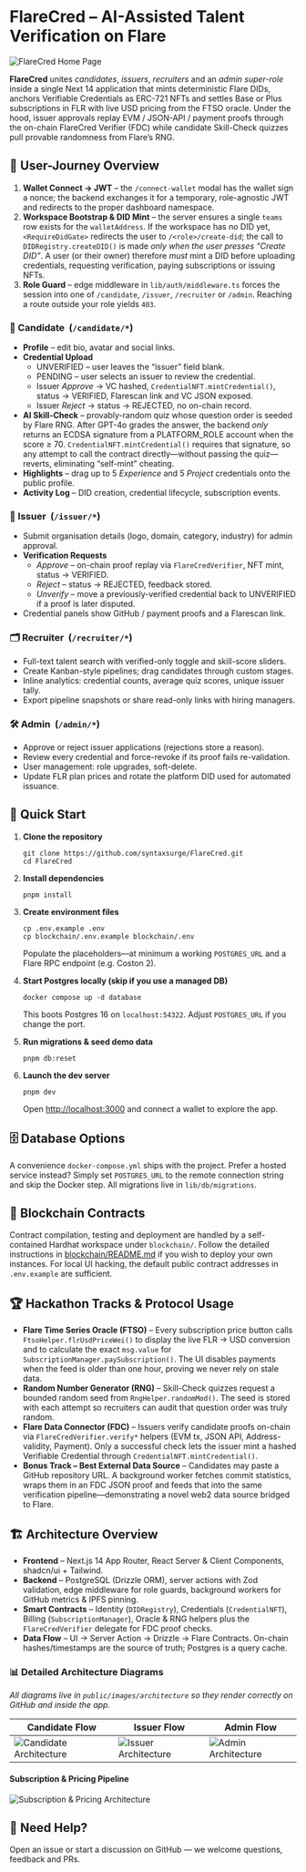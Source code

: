 # FlareCred – AI-Assisted Talent Verification on Flare

![FlareCred Home Page](public/images/homepage.png)

**FlareCred** unites _candidates_, _issuers_, _recruiters_ and an _admin super-role_ inside a single Next 14 application that mints deterministic Flare DIDs, anchors Verifiable Credentials as ERC-721 NFTs and settles Base or Plus subscriptions in FLR with live USD pricing from the FTSO oracle. Under the hood, issuer approvals replay EVM / JSON-API / payment proofs through the on-chain FlareCred Verifier (FDC) while candidate Skill-Check quizzes pull provable randomness from Flare’s RNG.

## 🎯 User-Journey Overview

1.  **Wallet Connect → JWT** – the `/connect-wallet` modal has the wallet sign a nonce; the backend exchanges it for a temporary, role-agnostic JWT and redirects to the proper dashboard namespace.
2.  **Workspace Bootstrap & DID Mint** – the server ensures a single `teams` row exists for the `walletAddress`. If the workspace has no DID yet, `<RequireDidGate>` redirects the user to `/<role>/create-did`; the call to `DIDRegistry.createDID()` is made _only when the user presses “Create DID”_. A user (or their owner) therefore _must_ mint a DID before uploading credentials, requesting verification, paying subscriptions or issuing NFTs.
3.  **Role Guard** – edge middleware in `lib/auth/middleware.ts` forces the session into one of `/candidate`, `/issuer`, `/recruiter` or `/admin`. Reaching a route outside your role yields `403`.

### 👤 Candidate  (`/candidate/*`)

*   **Profile** – edit bio, avatar and social links.
*   **Credential Upload**
    *   UNVERIFIED – user leaves the “issuer” field blank.
    *   PENDING – user selects an issuer to review the credential.
    *   Issuer _Approve_ → VC hashed, `CredentialNFT.mintCredential()`, status → VERIFIED, Flarescan link and VC JSON exposed.
    *   Issuer _Reject_ → status → REJECTED, no on-chain record.
*   **AI Skill-Check** – provably-random quiz whose question order is seeded by Flare RNG. After GPT-4o grades the answer, the backend _only_ returns an ECDSA signature from a PLATFORM\_ROLE account when the score ≥ 70. `CredentialNFT.mintCredential()` requires that signature, so any attempt to call the contract directly—without passing the quiz—reverts, eliminating “self-mint” cheating.
*   **Highlights** – drag up to 5 _Experience_ and 5 _Project_ credentials onto the public profile.
*   **Activity Log** – DID creation, credential lifecycle, subscription events.

### 🏢 Issuer  (`/issuer/*`)

*   Submit organisation details (logo, domain, category, industry) for admin approval.
*   **Verification Requests**
    *   _Approve_ – on-chain proof replay via `FlareCredVerifier`, NFT mint, status → VERIFIED.
    *   _Reject_ – status → REJECTED, feedback stored.
    *   _Unverify_ – move a previously-verified credential back to UNVERIFIED if a proof is later disputed.
*   Credential panels show GitHub / payment proofs and a Flarescan link.

### 🗂 Recruiter  (`/recruiter/*`)

*   Full-text talent search with verified-only toggle and skill-score sliders.
*   Create Kanban-style pipelines; drag candidates through custom stages.
*   Inline analytics: credential counts, average quiz scores, unique issuer tally.
*   Export pipeline snapshots or share read-only links with hiring managers.

### 🛠 Admin  (`/admin/*`)

*   Approve or reject issuer applications (rejections store a reason).
*   Review every credential and force-revoke if its proof fails re-validation.
*   User management: role upgrades, soft-delete.
*   Update FLR plan prices and rotate the platform DID used for automated issuance.

## 🚀 Quick Start

1.  **Clone the repository**
    
    ```
    git clone https://github.com/syntaxsurge/FlareCred.git
    cd FlareCred
    ```
    
2.  **Install dependencies**
    
    ```
    pnpm install
    ```
    
3.  **Create environment files**
    
    ```
    cp .env.example .env
    cp blockchain/.env.example blockchain/.env
    ```
    
    Populate the placeholders—at minimum a working `POSTGRES_URL` and a Flare RPC endpoint (e.g. Coston 2).
    
4.  **Start Postgres locally (skip if you use a managed DB)**
    
    ```
    docker compose up -d database
    ```
    
    This boots Postgres 16 on `localhost:54322`. Adjust `POSTGRES_URL` if you change the port.
    
5.  **Run migrations & seed demo data**
    
    ```
    pnpm db:reset
    ```
    
6.  **Launch the dev server**
    
    ```
    pnpm dev
    ```
    
    Open [http://localhost:3000](http://localhost:3000) and connect a wallet to explore the app.
    

## 🗄 Database Options

A convenience `docker-compose.yml` ships with the project. Prefer a hosted service instead? Simply set `POSTGRES_URL` to the remote connection string and skip the Docker step. All migrations live in `lib/db/migrations`.

## 🔗 Blockchain Contracts

Contract compilation, testing and deployment are handled by a self-contained Hardhat workspace under `blockchain/`. Follow the detailed instructions in [blockchain/README.md](blockchain/README.md) if you wish to deploy your own instances. For local UI hacking, the default public contract addresses in `.env.example` are sufficient.

## 🏆 Hackathon Tracks & Protocol Usage

*   **Flare Time Series Oracle (FTSO)** – Every subscription price button calls `FtsoHelper.flrUsdPriceWei()` to display the live FLR → USD conversion and to calculate the exact `msg.value` for `SubscriptionManager.paySubscription()`. The UI disables payments when the feed is older than one hour, proving we never rely on stale data.
*   **Random Number Generator (RNG)** – Skill-Check quizzes request a bounded random seed from `RngHelper.randomMod()`. The seed is stored with each attempt so recruiters can audit that question order was truly random.
*   **Flare Data Connector (FDC)** – Issuers verify candidate proofs on-chain via `FlareCredVerifier.verify*` helpers (EVM tx, JSON API, Address-validity, Payment). Only a successful check lets the issuer mint a hashed Verifiable Credential through `CredentialNFT.mintCredential()`.
*   **Bonus Track – Best External Data Source** – Candidates may paste a GitHub repository URL. A background worker fetches commit statistics, wraps them in an FDC JSON proof and feeds that into the same verification pipeline—demonstrating a novel web2 data source bridged to Flare.

## 🏗 Architecture Overview

*   **Frontend** – Next.js 14 App Router, React Server & Client Components, shadcn/ui + Tailwind.
*   **Backend** – PostgreSQL (Drizzle ORM), server actions with Zod validation, edge middleware for role guards, background workers for GitHub metrics & IPFS pinning.
*   **Smart Contracts** – Identity (`DIDRegistry`), Credentials (`CredentialNFT`), Billing (`SubscriptionManager`), Oracle & RNG helpers plus the `FlareCredVerifier` delegate for FDC proof checks.
*   **Data Flow** – UI → Server Action → Drizzle → Flare Contracts. On-chain hashes/timestamps are the source of truth; Postgres is a query cache.

### 📊 Detailed Architecture Diagrams  
_All diagrams live in `public/images/architecture` so they render correctly on GitHub and inside the app._

| Candidate Flow | Issuer Flow | Admin Flow |
| --- | --- | --- |
| ![Candidate Architecture](public/images/architecture/FlareCred-Candidate-Architecture.jpg) | ![Issuer Architecture](public/images/architecture/FlareCred-Issuer-Architecture.jpg) | ![Admin Architecture](public/images/architecture/FlareCred-Admin-Architecture.jpg) |

#### Subscription & Pricing Pipeline  

![Subscription & Pricing Architecture](public/images/architecture/FlareCred-Pricing-Architecture.jpg)

## 🙏 Need Help?

Open an issue or start a discussion on GitHub — we welcome questions, feedback and PRs.
